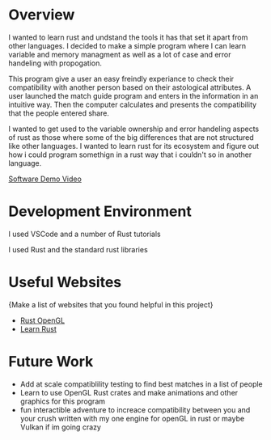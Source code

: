 # Overview

I wanted to learn rust and undstand the tools it has that set it apart from other languages. I decided to make a simple program where I can learn variable and memory managment as well as a lot of case and error handeling with propogation.

This program give a user an easy freindly experiance to check their compatibility with another person based on their astological attributes. A user launched the match guide program and enters in the information in an intuitive way. Then the computer calculates and presents the compatibility that the people entered share.

I wanted to get used to the variable ownership and error handeling aspects of rust as those where some of the big differences that are not structured like other languages. I wanted to learn rust for its ecosystem and figure out how i could program somethign in a rust way that i couldn't so in another language.

[Software Demo Video](https://youtu.be/Iih9h8D3c_Y)

# Development Environment

I used VSCode and a number of Rust tutorials

I used Rust and the standard rust libraries
# Useful Websites

{Make a list of websites that you found helpful in this project}

- [Rust OpenGL](https://rust-tutorials.github.io/learn-opengl/basics/index.html)
- [Learn Rust](https://doc.rust-lang.org/book/)
# Future Work

- Add at scale compatiblility testing to find best matches in a list of people
- Learn to use OpenGL Rust crates and make animations and other graphics for this program
- fun interactible adventure to increace compatibility between you and your crush written with my one engine for openGL in rust or maybe Vulkan if im going crazy
